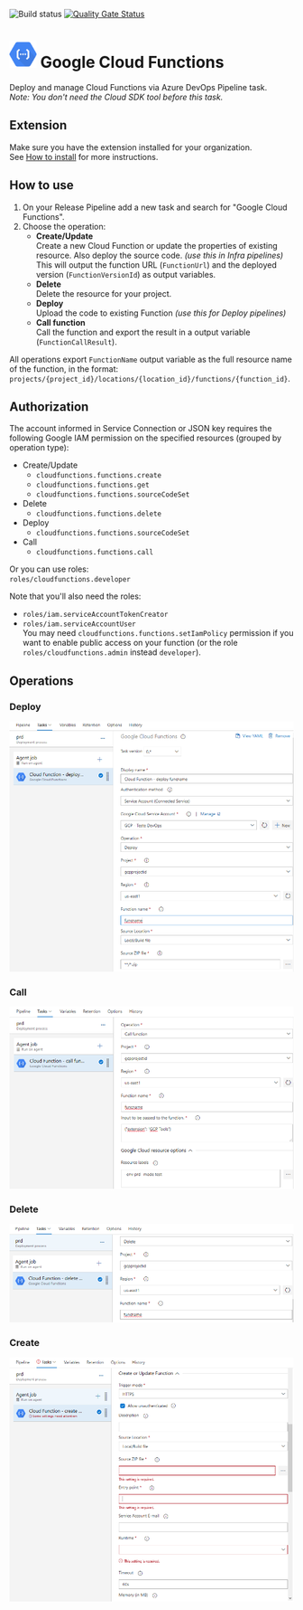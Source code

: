![Build status](https://dev.azure.com/nexsobr/nx-team/_apis/build/status/Tools/External/AzureDevOps.GoogleCloudTools.TaskFunctions) [![Quality Gate Status](https://sonarcloud.io/api/project_badges/measure?project=azure-devops-google-cloud-tools-task-functions&metric=alert_status)](https://sonarcloud.io/dashboard?id=azure-devops-google-cloud-tools-task-functions)

# <img src="src/icon.svg" height="48"> Google Cloud Functions

Deploy and manage Cloud Functions via Azure DevOps Pipeline task.  
*Note: You don't need the Cloud SDK tool before this task.*

## Extension

Make sure you have the extension installed for your organization.  
See [How to install](/#how-to-install-extension) for more instructions.

## How to use

1. On your Release Pipeline add a new task and search for "Google Cloud Functions".  
2. Choose the operation:
    - **Create/Update**  
Create a new Cloud Function or update the properties of existing resource. Also deploy the source code. *(use this in Infra pipelines)*  
This will output the function URL (`FunctionUrl`) and the deployed version (`FunctionVersionId`) as output variables.
    - **Delete**  
Delete the resource for your project.
    - **Deploy**  
Upload the code to existing Function *(use this for Deploy pipelines)*
    - **Call function**  
Call the function and export the result in a output variable (`FunctionCallResult`).

All operations export `FunctionName` output variable as the full resource name of the function, in the format: `projects/{project_id}/locations/{location_id}/functions/{function_id}`.

## Authorization

The account informed in Service Connection or JSON key requires the following Google IAM permission on the specified resources (grouped by operation type):
- Create/Update
  - `cloudfunctions.functions.create`
  - `cloudfunctions.functions.get`
  - `cloudfunctions.functions.sourceCodeSet`
- Delete
  - `cloudfunctions.functions.delete`
- Deploy
  - `cloudfunctions.functions.sourceCodeSet`
- Call
  - `cloudfunctions.functions.call`

Or you can use roles:  
`roles/cloudfunctions.developer`

Note that you'll also need the roles:  
- `roles/iam.serviceAccountTokenCreator`
- `roles/iam.serviceAccountUser`  
You may need `cloudfunctions.functions.setIamPolicy` permission if you want to enable public access on your function (or the role `roles/cloudfunctions.admin` instead `developer`).

## Operations

### Deploy

![](screenshots/deploy.png)

### Call

![](screenshots/call.png)

### Delete

![](screenshots/delete.png)

### Create

![](screenshots/create.png)